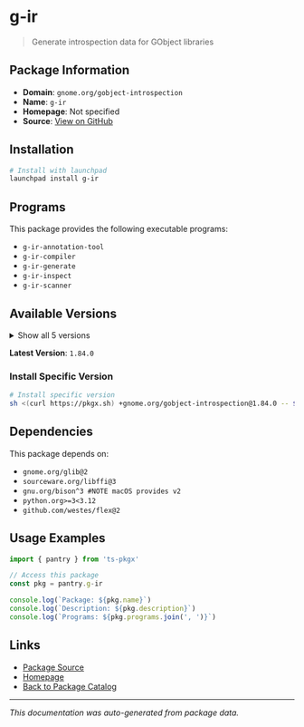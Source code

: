 # g-ir

> Generate introspection data for GObject libraries

## Package Information

- **Domain**: `gnome.org/gobject-introspection`
- **Name**: `g-ir`
- **Homepage**: Not specified
- **Source**: [View on GitHub](https://github.com/pkgxdev/pantry/tree/main/projects/gnome.org/gobject-introspection/package.yml)

## Installation

```bash
# Install with launchpad
launchpad install g-ir
```

## Programs

This package provides the following executable programs:

- `g-ir-annotation-tool`
- `g-ir-compiler`
- `g-ir-generate`
- `g-ir-inspect`
- `g-ir-scanner`

## Available Versions

<details>
<summary>Show all 5 versions</summary>

- `1.84.0`, `1.83.4`, `1.83.2`, `1.82.0`, `1.72.0`

</details>

**Latest Version**: `1.84.0`

### Install Specific Version

```bash
# Install specific version
sh <(curl https://pkgx.sh) +gnome.org/gobject-introspection@1.84.0 -- $SHELL -i
```

## Dependencies

This package depends on:

- `gnome.org/glib@2`
- `sourceware.org/libffi@3`
- `gnu.org/bison^3 #NOTE macOS provides v2`
- `python.org>=3<3.12`
- `github.com/westes/flex@2`

## Usage Examples

```typescript
import { pantry } from 'ts-pkgx'

// Access this package
const pkg = pantry.g-ir

console.log(`Package: ${pkg.name}`)
console.log(`Description: ${pkg.description}`)
console.log(`Programs: ${pkg.programs.join(', ')}`)
```

## Links

- [Package Source](https://github.com/pkgxdev/pantry/tree/main/projects/gnome.org/gobject-introspection/package.yml)
- [Homepage](#)
- [Back to Package Catalog](../../package-catalog.md)

---

*This documentation was auto-generated from package data.*
